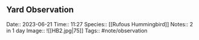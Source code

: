 ## Yard Observation

Date:: 2023-06-21
Time:: 11:27
Species:: [[Rufous Hummingbird]]
Notes:: 2 in 1 day
Image:: ![[HB2.jpg|75]]
Tags:: #note/observation 

